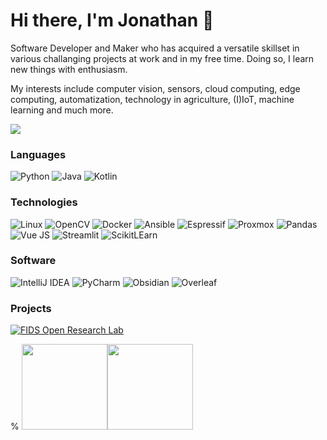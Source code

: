 # Hi there, I'm Jonathan 👋
Software Developer and Maker who has acquired a versatile skillset in various challanging projects at work and in my free time. Doing so, I learn new things with enthusiasm. 

My interests include computer vision, sensors, cloud computing, edge computing, automatization, technology in agriculture, (I)IoT, machine learning and much more. 
<!--
**jokober/jokober** is a ✨ _special_ ✨ repository because its `README.md` (this file) appears on your GitHub profile.

Here are some ideas to get you started:

- 🔭 I’m currently working on ...
- 🌱 I’m currently learning ...
- 👯 I’m looking to collaborate on ...
- 🤔 I’m looking for help with ...
- 💬 Ask me about ...
- 📫 How to reach me: ...
- 😄 Pronouns: ...
- ⚡ Fun fact: ...
-->

[![](https://raw.githubusercontent.com/jokober/jokober/master/profile.gif)](https://www.jokober.com/)<!-- If you want the template for my gif, email me! -->

### Languages

![Python](https://img.shields.io/badge/Python-14354C?style=for-the-badge&logo=python&logoColor=white)
![Java](https://img.shields.io/badge/Java-ED8B00?style=for-the-badge&logo=openjdk&logoColor=white)
![Kotlin](https://img.shields.io/badge/Kotlin-0095D5?&style=for-the-badge&logo=kotlin&logoColor=white)




### Technologies

![Linux](https://img.shields.io/badge/Linux-FCC624?style=for-the-badge&logo=linux&logoColor=black)
![OpenCV](https://img.shields.io/badge/OpenCV-27338e?style=for-the-badge&logo=OpenCV&logoColor=white)
![Docker](https://img.shields.io/badge/Docker-2CA5E0?style=for-the-badge&logo=docker&logoColor=white)
![Ansible](https://img.shields.io/badge/Ansible-000000?style=for-the-badge&logo=ansible&logoColor=white)
![Espressif](https://img.shields.io/badge/espressif-E7352C?style=for-the-badge&logo=espressif&logoColor=white)
![Proxmox](https://img.shields.io/badge/Proxmox-E57000?style=for-the-badge&logo=proxmox&logoColor=white)
![Pandas](https://img.shields.io/badge/Pandas-2C2D72?style=for-the-badge&logo=pandas&logoColor=white)
![Vue JS](https://img.shields.io/badge/Vue%20js-35495E?style=for-the-badge&logo=vuedotjs&logoColor=4FC08D)
![Streamlit]( 	https://img.shields.io/badge/Streamlit-FF4B4B?style=for-the-badge&logo=Streamlit&logoColor=white)
![ScikitLEarn](https://img.shields.io/badge/scikit_learn-F7931E?style=for-the-badge&logo=scikit-learn&logoColor=white)


### Software
![IntelliJ IDEA](https://img.shields.io/badge/IntelliJ_IDEA-000000.svg?style=for-the-badge&logo=intellij-idea&logoColor=white)
![PyCharm](https://img.shields.io/badge/PyCharm-000000.svg?&style=for-the-badge&logo=PyCharm&logoColor=white)
![Obsidian]( 	https://img.shields.io/badge/Obsidian-483699?style=for-the-badge&logo=Obsidian&logoColor=white)
![Overleaf](https://img.shields.io/badge/Overleaf-47A141?style=for-the-badge&logo=Overleaf&logoColor=white)

### Projects
[![FIDS Open Research Lab](https://img.shields.io/badge/-🧬%20My%20Website-000)]([https://github.com/jokober/v2](https://fids-openresearchlab.org/))



% <a href="https://www.jokober.com/"><img height="137px" src="https://github-readme-stats.vercel.app/api?username=jokober&hide_title=true&hide_border=true&show_icons=true&include_all_commits=true&count_private=true&line_height=21&text_color=000&icon_color=000&bg_color=0,ea6161,ffc64d,fffc4d,52fa5a&theme=graywhite" /><!-- wi*quL3fcV --><img height="137px" src="https://github-readme-stats.vercel.app/api/top-langs/?username=jokober&hide=html&hide_title=true&hide_border=true&layout=compact&langs_count=6&exclude_repo=comp426,Redventures-Movie-Quotes&text_color=000&icon_color=fff&bg_color=0,52fa5a,4dfcff,c64dff&theme=graywhite" /></a>
